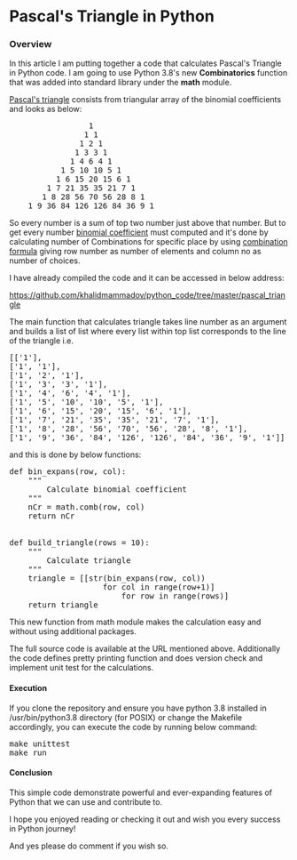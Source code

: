 # Pascal's Triangle in Python

<!-- wp:heading {"level":3} -->
<h3>Overview</h3>
<!-- /wp:heading -->

<!-- wp:paragraph -->
<p>In this article I am putting together a code that calculates Pascal's Triangle in Python code. I am going to use Python 3.8's new <strong>Combinatorics</strong> function that was added into standard library under the <strong>math</strong> module.</p>
<!-- /wp:paragraph -->

<!-- wp:paragraph -->
<p><a href="https://en.wikipedia.org/wiki/Pascal%27s_triangle">Pascal's triangle</a> consists from triangular array of the binomial coefficients and looks as below:</p>
<!-- /wp:paragraph -->

<!-- wp:syntaxhighlighter/code -->
<pre class="wp-block-syntaxhighlighter-code">                 1
                1 1
               1 2 1
              1 3 3 1
             1 4 6 4 1
           1 5 10 10 5 1
          1 6 15 20 15 6 1
        1 7 21 35 35 21 7 1
       1 8 28 56 70 56 28 8 1
    1 9 36 84 126 126 84 36 9 1</pre>
<!-- /wp:syntaxhighlighter/code -->

<!-- wp:paragraph -->
<p>So every number is a sum of top two number just above that number. But to get every number <a href="https://en.wikipedia.org/wiki/Binomial_coefficient">binomial coefficient</a> must computed and it's done by calculating number of Combinations for specific place by using <a href="https://en.wikipedia.org/wiki/Combination">combination formula</a> giving row number as number of elements and column no as number of choices.</p>
<!-- /wp:paragraph -->

<!-- wp:paragraph -->
<p>I have already compiled the code and it can be accessed in below address:</p>
<!-- /wp:paragraph -->

<!-- wp:paragraph -->
<p><a href="https://github.com/khalidmammadov/python_code/tree/master/pascal_triangle">https://github.com/khalidmammadov/python_code/tree/master/pascal_triangle</a></p>
<!-- /wp:paragraph -->

<!-- wp:paragraph -->
<p>The main function that calculates triangle takes line number as an argument and builds a list of list where every list within top list corresponds to the line of the triangle i.e.</p>
<!-- /wp:paragraph -->

<!-- wp:syntaxhighlighter/code -->
<pre class="wp-block-syntaxhighlighter-code">[['1'],
['1', '1'],
['1', '2', '1'],
['1', '3', '3', '1'],
['1', '4', '6', '4', '1'],
['1', '5', '10', '10', '5', '1'],
['1', '6', '15', '20', '15', '6', '1'],
['1', '7', '21', '35', '35', '21', '7', '1'],
['1', '8', '28', '56', '70', '56', '28', '8', '1'],
['1', '9', '36', '84', '126', '126', '84', '36', '9', '1']]
</pre>
<!-- /wp:syntaxhighlighter/code -->

<!-- wp:paragraph -->
<p>and this is done by below functions:</p>
<!-- /wp:paragraph -->

<!-- wp:syntaxhighlighter/code -->
<pre class="wp-block-syntaxhighlighter-code">def bin_expans(row, col):
    """
        Calculate binomial coefficient
    """
    nCr = math.comb(row, col)
    return nCr


def build_triangle(rows = 10):
    """
        Calculate triangle
    """
    triangle = [[str(bin_expans(row, col))
                    for col in range(row+1)]
                        for row in range(rows)]
    return triangle</pre>
<!-- /wp:syntaxhighlighter/code -->

<!-- wp:paragraph -->
<p>This new function from math module makes the calculation easy and without using additional packages.</p>
<!-- /wp:paragraph -->

<!-- wp:paragraph -->
<p>The full source code is available at the URL mentioned above. Additionally the code defines pretty printing function and does version check and implement unit test for the calculations.</p>
<!-- /wp:paragraph -->

<!-- wp:heading {"level":4} -->
<h4>Execution</h4>
<!-- /wp:heading -->

<!-- wp:paragraph -->
<p>If you clone the repository and ensure you have  python 3.8 installed in /usr/bin/python3.8 directory (for POSIX) or change the Makefile accordingly, you can execute the code by running below command:</p>
<!-- /wp:paragraph -->

<!-- wp:syntaxhighlighter/code -->
<pre class="wp-block-syntaxhighlighter-code">make unittest
make run</pre>
<!-- /wp:syntaxhighlighter/code -->

<!-- wp:heading {"level":4} -->
<h4>Conclusion</h4>
<!-- /wp:heading -->

<!-- wp:paragraph -->
<p>This simple code demonstrate powerful and ever-expanding features of Python that we can use and contribute to. </p>
<!-- /wp:paragraph -->

<!-- wp:paragraph -->
<p>I hope you enjoyed reading or checking it out and wish you every success in Python journey! </p>
<!-- /wp:paragraph -->

<!-- wp:paragraph -->
<p>And yes please do comment if you wish so.  </p>
<!-- /wp:paragraph -->
